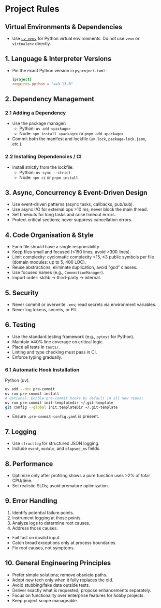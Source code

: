 # Project Rules

## Virtual Environments & Dependencies

- Use [`uv venv`](https://github.com/astral-sh/uv) for Python virtual environments.
  Do not use `venv` or `virtualenv` directly.

## 1. Language & Interpreter Versions

- Pin the exact Python version in `pyproject.toml`:
  ```toml
  [project]
  requires-python = "==3.13.0"
  ```

## 2. Dependency Management

### 2.1 Adding a Dependency

- Use the package manager:
  - Python: `uv add <package>`
  - Node: `npm install <package>` or `pnpm add <package>`
- Commit both the manifest and lockfile (`uv.lock`, `package-lock.json`, etc.).

### 2.2 Installing Dependencies / CI

- Install strictly from the lockfile:
  - Python: `uv sync --strict`
  - Node: `npm ci` or `pnpm install`

## 3. Async, Concurrency & Event-Driven Design

- Use event-driven patterns (async tasks, callbacks, pub/sub).
- Use async I/O for external ops >10 ms; never block the main thread.
- Set timeouts for long tasks and raise timeout errors.
- Protect critical sections; never suppress cancellation errors.

## 4. Code Organisation & Style

- Each file should have a single responsibility.
- Keep files small and focused (<150 lines, avoid >300 lines).
- Limit complexity: cyclomatic complexity <15, ≤3 public symbols per file (domain modules: up to 5, 400 LOC).
- Reuse abstractions, eliminate duplication, avoid "god" classes.
- Use focused names (e.g., `ConnectionManager`).
- Import order: stdlib → third-party → internal.

## 5. Security

- Never commit or overwrite `.env`; read secrets via environment variables.
- Never log tokens, secrets, or PII.

## 6. Testing

- Use the standard testing framework (e.g., `pytest` for Python).
- Maintain ≥40% line coverage on critical logic.
- Place all tests in `tests/`.
- Linting and type checking must pass in CI.
- Enforce typing gradually.

### 6.1 Automatic Hook Installation

Python (uv):
```bash
uv add --dev pre-commit
uv run pre-commit install
# Optional: Enable pre-commit hooks by default in all new repos:
uv run pre-commit init-templatedir ~/.git-template
git config --global init.templateDir ~/.git-template
```
- Ensure `.pre-commit-config.yaml` is present.

## 7. Logging

- Use `structlog` for structured JSON logging.
- Include `event`, `module`, and `elapsed_ms` fields.

## 8. Performance

- Optimize only after profiling shows a pure function uses >2% of total CPU/time.
- Set realistic SLOs; avoid premature optimization.

## 9. Error Handling

1. Identify potential failure points.
2. Instrument logging at those points.
3. Analyze logs to determine root causes.
4. Address those causes.
- Fail fast on invalid input.
- Catch broad exceptions only at process boundaries.
- Fix root causes, not symptoms.

## 10. General Engineering Principles

- Prefer simple solutions; remove obsolete paths.
- Adopt new tech only when it fully replaces the old.
- Avoid stubbing/fake data outside tests.
- Deliver exactly what is requested; propose enhancements separately.
- Focus on functionality over enterprise features for hobby projects.
- Keep project scope manageable.
